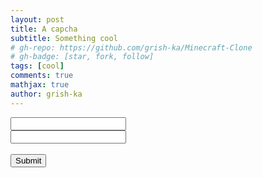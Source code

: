 ```yaml
---
layout: post
title: A capcha
subtitle: Something cool
# gh-repo: https://github.com/grish-ka/Minecraft-Clone
# gh-badge: [star, fork, follow]
tags: [cool]
comments: true
mathjax: true
author: grish-ka
---
```


<html>
  <head>
    <title>Sign up</title>
    <script src="https://www.google.com/recaptcha/api.js" async defer></script>
  </head>
  <body>
    <form action="/users.php" method="POST">
      <input type="username"><br>
      <input type="password">
      <div class="g-recaptcha" data-sitekey="6LfRmHMrAAAAAICKXE4QbkP8x72ZEH_GkGJ00WYc"></div>
      <br/>
      <input type="submit" value="Submit">
    </form>
  </body>
</html>